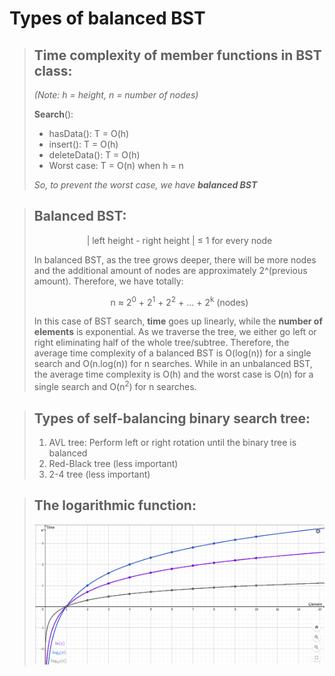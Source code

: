# Types of balanced BST

> ## **Time complexity of member functions in BST class**:
>
> *(Note: h = height, n = number of nodes)*
>
> **Search**():
>  - hasData(): T = O(h)
>  - insert(): T = O(h)
>  - deleteData(): T = O(h)
>  - Worst case: T = O(n) when h = n
> 
> *So, to prevent the worst case, we have **balanced BST***

> ## **Balanced BST**:
> 
> <p style="text-align: center;"> | left height - right height | &le; 1 for every node </p>
> 
> In balanced BST, as the tree grows deeper, there will be more nodes and the additional amount of nodes are approximately 2^(previous amount). Therefore, we have totally:
> 
> <p style="text-align: center;"> n &asymp; 2<sup>0</sup> + 2<sup>1</sup> + 2<sup>2</sup> + ... + 2<sup>k</sup> (nodes) </p>
>
> In this case of BST search, **time** goes up linearly, while the **number of elements** is exponential. As we traverse the tree, we either go left or right eliminating half of the whole tree/subtree. Therefore, the average time complexity of a balanced BST is O(log(n)) for a single search and O(n.log(n)) for n searches. While in an unbalanced BST, the average time complexity is O(h) and the worst case is O(n) for a single search and O(n<sup>2</sup>) for n searches.

> ## **Types of self-balancing binary search tree:**
> 
> 1. AVL tree: Perform left or right rotation until the binary tree is balanced
> 2. Red-Black tree (less important)
> 3. 2-4 tree (less important)

> ## **The logarithmic function:**
> ![The logarithmic function](https://github.com/hottruong98/cplusplus-examples/blob/bcdecae309b798d631b431524a7b58d3e3ec5af5/data_structure_algorithm/BST/log_function.png)
